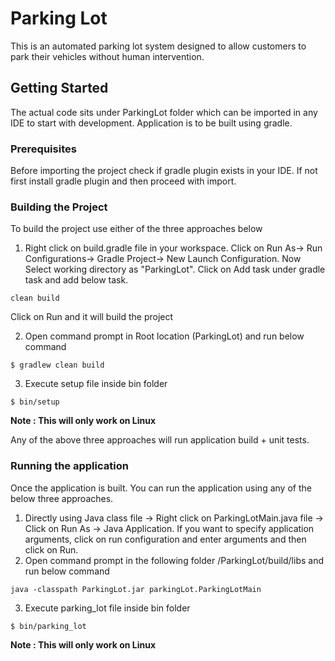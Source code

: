 # Parking Lot
This is an automated parking lot system designed to allow customers to park their vehicles without human intervention.

## Getting Started
The actual code sits under ParkingLot folder which can be imported in any IDE to start with development. Application is to be built using gradle.

### Prerequisites

Before importing the project check if gradle plugin exists in your IDE. If not first install gradle plugin and then proceed with import.

### Building the Project

To build the project use either of the three approaches below
1. Right click on build.gradle file in your workspace. Click on Run As-> Run Configurations-> Gradle Project-> New Launch Configuration.
Now Select working directory as "ParkingLot". Click on Add task under gradle task and add below task.   
``` 
clean build 
```
Click on Run and it will build the project
	
2. Open command prompt in Root location (ParkingLot) and run below command
``` 
$ gradlew clean build 
```

3. Execute setup file inside bin folder
```
$ bin/setup
```
**Note : This will only work on Linux**
	   
Any of the above three approaches will run application build + unit tests.

### Running the application

Once the application is built. You can run the application using any of the below three approaches.
1. Directly using Java class file -> Right click on ParkingLotMain.java file -> Click on Run As -> Java Application. If you want to specify application arguments, 
click on run configuration and enter arguments and then click on Run.
2. Open command prompt in the following folder /ParkingLot/build/libs and run below command 
```
java -classpath ParkingLot.jar parkingLot.ParkingLotMain
```

3. Execute parking_lot file inside bin folder
```
$ bin/parking_lot
```

**Note : This will only work on Linux**